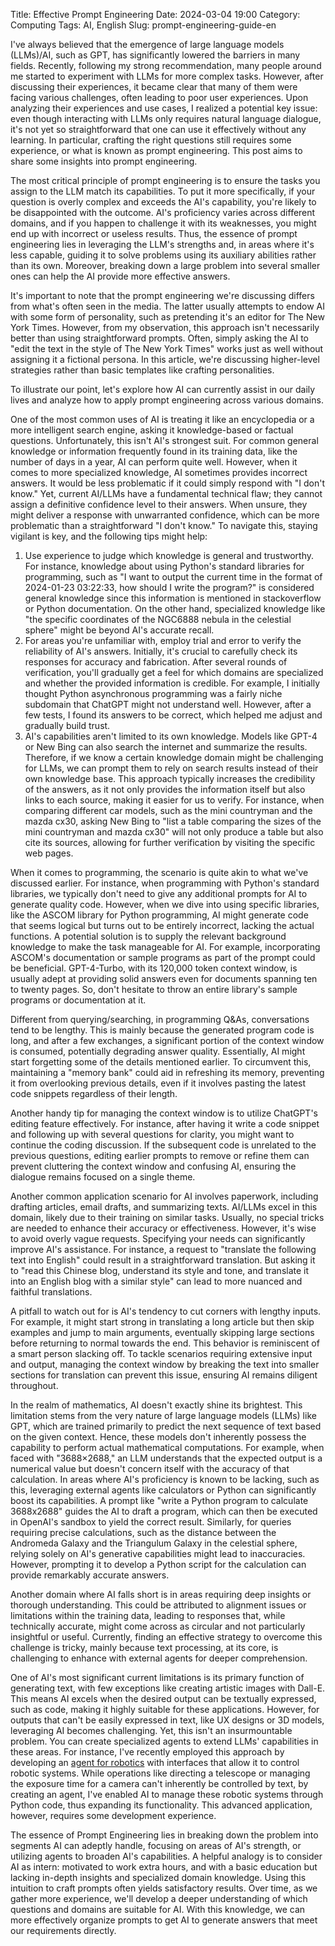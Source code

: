 Title: Effective Prompt Engineering
Date: 2024-03-04 19:00
Category: Computing
Tags: AI, English
Slug: prompt-engineering-guide-en

I've always believed that the emergence of large language models (LLMs)/AI, such as GPT, has significantly lowered the barriers in many fields. Recently, following my strong recommendation, many people around me started to experiment with LLMs for more complex tasks. However, after discussing their experiences, it became clear that many of them were facing various challenges, often leading to poor user experiences. Upon analyzing their experiences and use cases, I realized a potential key issue: even though interacting with LLMs only requires natural language dialogue, it's not yet so straightforward that one can use it effectively without any learning. In particular, crafting the right questions still requires some experience, or what is known as prompt engineering. This post aims to share some insights into prompt engineering.

The most critical principle of prompt engineering is to ensure the tasks you assign to the LLM match its capabilities. To put it more specifically, if your question is overly complex and exceeds the AI's capability, you're likely to be disappointed with the outcome. AI's proficiency varies across different domains, and if you happen to challenge it with its weaknesses, you might end up with incorrect or useless results. Thus, the essence of prompt engineering lies in leveraging the LLM's strengths and, in areas where it's less capable, guiding it to solve problems using its auxiliary abilities rather than its own. Moreover, breaking down a large problem into several smaller ones can help the AI provide more effective answers.

It's important to note that the prompt engineering we're discussing differs from what's often seen in the media. The latter usually attempts to endow AI with some form of personality, such as pretending it's an editor for The New York Times. However, from my observation, this approach isn't necessarily better than using straightforward prompts. Often, simply asking the AI to "edit the text in the style of The New York Times" works just as well without assigning it a fictional persona. In this article, we're discussing higher-level strategies rather than basic templates like crafting personalities.

To illustrate our point, let's explore how AI can currently assist in our daily lives and analyze how to apply prompt engineering across various domains.

One of the most common uses of AI is treating it like an encyclopedia or a more intelligent search engine, asking it knowledge-based or factual questions. Unfortunately, this isn't AI's strongest suit. For common general knowledge or information frequently found in its training data, like the number of days in a year, AI can perform quite well. However, when it comes to more specialized knowledge, AI sometimes provides incorrect answers. It would be less problematic if it could simply respond with "I don't know." Yet, current AI/LLMs have a fundamental technical flaw; they cannot assign a definitive confidence level to their answers. When unsure, they might deliver a response with unwarranted confidence, which can be more problematic than a straightforward "I don't know." To navigate this, staying vigilant is key, and the following tips might help:

1. Use experience to judge which knowledge is general and trustworthy. For instance, knowledge about using Python's standard libraries for programming, such as "I want to output the current time in the format of 2024-01-23 03:22:33, how should I write the program?" is considered general knowledge since this information is mentioned in stackoverflow or Python documentation. On the other hand, specialized knowledge like "the specific coordinates of the NGC6888 nebula in the celestial sphere" might be beyond AI's accurate recall.
2. For areas you're unfamiliar with, employ trial and error to verify the reliability of AI's answers. Initially, it's crucial to carefully check its responses for accuracy and fabrication. After several rounds of verification, you'll gradually get a feel for which domains are specialized and whether the provided information is credible. For example, I initially thought Python asynchronous programming was a fairly niche subdomain that ChatGPT might not understand well. However, after a few tests, I found its answers to be correct, which helped me adjust and gradually build trust.
3. AI's capabilities aren't limited to its own knowledge. Models like GPT-4 or New Bing can also search the internet and summarize the results. Therefore, if we know a certain knowledge domain might be challenging for LLMs, we can prompt them to rely on search results instead of their own knowledge base. This approach typically increases the credibility of the answers, as it not only provides the information itself but also links to each source, making it easier for us to verify. For instance, when comparing different car models, such as the mini countryman and the mazda cx30, asking New Bing to "list a table comparing the sizes of the mini countryman and mazda cx30" will not only produce a table but also cite its sources, allowing for further verification by visiting the specific web pages.

When it comes to programming, the scenario is quite akin to what we've discussed earlier. For instance, when programming with Python's standard libraries, we typically don't need to give any additional prompts for AI to generate quality code. However, when we dive into using specific libraries, like the ASCOM library for Python programming, AI might generate code that seems logical but turns out to be entirely incorrect, lacking the actual functions. A potential solution is to supply the relevant background knowledge to make the task manageable for AI. For example, incorporating ASCOM's documentation or sample programs as part of the prompt could be beneficial. GPT-4-Turbo, with its 120,000 token context window, is usually adept at providing solid answers even for documents spanning ten to twenty pages. So, don't hesitate to throw an entire library's sample programs or documentation at it.

Different from querying/searching, in programming Q&As, conversations tend to be lengthy. This is mainly because the generated program code is long, and after a few exchanges, a significant portion of the context window is consumed, potentially degrading answer quality. Essentially, AI might start forgetting some of the details mentioned earlier. To circumvent this, maintaining a "memory bank" could aid in refreshing its memory, preventing it from overlooking previous details, even if it involves pasting the latest code snippets regardless of their length.

Another handy tip for managing the context window is to utilize ChatGPT's editing feature effectively. For instance, after having it write a code snippet and following up with several questions for clarity, you might want to continue the coding discussion. If the subsequent code is unrelated to the previous questions, editing earlier prompts to remove or refine them can prevent cluttering the context window and confusing AI, ensuring the dialogue remains focused on a single theme.

Another common application scenario for AI involves paperwork, including drafting articles, email drafts, and summarizing texts. AI/LLMs excel in this domain, likely due to their training on similar tasks. Usually, no special tricks are needed to enhance their accuracy or effectiveness. However, it's wise to avoid overly vague requests. Specifying your needs can significantly improve AI's assistance. For instance, a request to "translate the following text into English" could result in a straightforward translation. But asking it to "read this Chinese blog, understand its style and tone, and translate it into an English blog with a similar style" can lead to more nuanced and faithful translations.

A pitfall to watch out for is AI's tendency to cut corners with lengthy inputs. For example, it might start strong in translating a long article but then skip examples and jump to main arguments, eventually skipping large sections before returning to normal towards the end. This behavior is reminiscent of a smart person slacking off. To tackle scenarios requiring extensive input and output, managing the context window by breaking the text into smaller sections for translation can prevent this issue, ensuring AI remains diligent throughout.

In the realm of mathematics, AI doesn't exactly shine its brightest. This limitation stems from the very nature of large language models (LLMs) like GPT, which are trained primarily to predict the next sequence of text based on the given context. Hence, these models don't inherently possess the capability to perform actual mathematical computations. For example, when faced with "3688×2688," an LLM understands that the expected output is a numerical value but doesn't concern itself with the accuracy of that calculation. In areas where AI's proficiency is known to be lacking, such as this, leveraging external agents like calculators or Python can significantly boost its capabilities. A prompt like "write a Python program to calculate 3688x2688" guides the AI to draft a program, which can then be executed in OpenAI's sandbox to yield the correct result. Similarly, for queries requiring precise calculations, such as the distance between the Andromeda Galaxy and the Triangulum Galaxy in the celestial sphere, relying solely on AI's generative capabilities might lead to inaccuracies. However, prompting it to develop a Python script for the calculation can provide remarkably accurate answers.

Another domain where AI falls short is in areas requiring deep insights or thorough understanding. This could be attributed to alignment issues or limitations within the training data, leading to responses that, while technically accurate, might come across as circular and not particularly insightful or useful. Currently, finding an effective strategy to overcome this challenge is tricky, mainly because text processing, at its core, is challenging to enhance with external agents for deeper comprehension.

One of AI's most significant current limitations is its primary function of generating text, with few exceptions like creating artistic images with Dall-E. This means AI excels when the desired output can be textually expressed, such as code, making it highly suitable for these applications. However, for outputs that can't be easily expressed in text, like UX designs or 3D models, leveraging AI becomes challenging. Yet, this isn't an insurmountable problem. You can create specialized agents to extend LLMs' capabilities in these areas. For instance, I've recently employed this approach by developing an [agent for robotics](https://yage.ai/ai-robot-en.html) with interfaces that allow it to control robotic systems. While operations like directing a telescope or managing the exposure time for a camera can't inherently be controlled by text, by creating an agent, I've enabled AI to manage these robotic systems through Python code, thus expanding its functionality. This advanced application, however, requires some development experience.

The essence of Prompt Engineering lies in breaking down the problem into segments AI can adeptly handle, focusing on areas of AI's strength, or utilizing agents to broaden AI's capabilities. A helpful analogy is to consider AI as intern: motivated to work extra hours, and with a basic education but lacking in-depth insights and specialized domain knowledge. Using this intuition to craft prompts often yields satisfactory results. Over time, as we gather more experience, we'll develop a deeper understanding of which questions and domains are suitable for AI. With this knowledge, we can more effectively organize prompts to get AI to generate answers that meet our requirements directly.